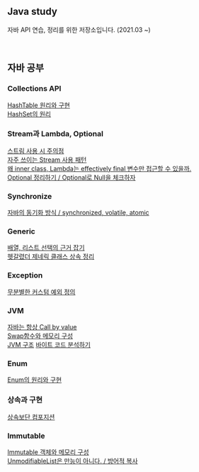## Java study
자바 API 연습, 정리를 위한 저장소입니다. (2021.03 ~)

<br>

## 자바 공부
### Collections API 
[HashTable 원리와 구현](https://ecsimsw.tistory.com/entry/Hash-Table-%EC%9B%90%EB%A6%AC%EC%99%80-%EA%B5%AC%ED%98%84?category=887812)  
[HashSet의 원리](https://ecsimsw.tistory.com/entry/%EC%9E%91%EC%84%B1-%EC%A4%91-%EC%9E%90%EB%B0%94-HashSet%EC%9D%98-%EC%9B%90%EB%A6%AC)

### Stream과 Lambda, Optional
[스트림 사용 시 주의점](https://ecsimsw.tistory.com/entry/작성-중-스트림-사용-시-주의할-점)  
[자주 쓰이는 Stream 사용 패턴](https://ecsimsw.tistory.com/entry/TODO-자주-쓰이는-Stream-Optional-사용-패턴)  
[왜 inner class, Lambda는 effectively final 변수만 접근할 수 있을까.](https://ecsimsw.tistory.com/entry/왜-anonymous-inner-class는-final-변수만-접근할-수-있을까)  
[Optional 정리하기 / Optional로 Null을 체크하자](https://ecsimsw.tistory.com/entry/%EC%9E%91%EC%84%B1-%EC%A4%91-Optional%EA%B3%BC-null)

### Synchronize
[자바의 동기화 방식 / synchronized, volatile, atomic](https://ecsimsw.tistory.com/entry/%EC%9E%90%EB%B0%94%EC%9D%98-%EB%8F%99%EA%B8%B0%ED%99%94-%EB%B0%A9%EC%8B%9D-%EB%A9%94%EB%AA%A8%EB%A6%AC-%EA%B0%80%EC%8B%9C%EC%84%B1%EC%9D%B4%EB%9E%80-synchronized-volatile-atomic?category=887812)  

### Generic
[배열, 리스트 선택의 근거 잡기](https://ecsimsw.tistory.com/entry/배열-리스트-선택의-근거-잡기?category=887812)  
[헷갈렸더 제네릭 클래스 상속 정리](https://ecsimsw.tistory.com/entry/헷갈렸던-제네릭-클래스-상속-정리?category=887812)  

### Exception
[무분별한 커스텀 예외 정의](https://ecsimsw.tistory.com/entry/예외를-선택하는-방법?category=887812)

### JVM
[자바는 항상 Call by value](https://ecsimsw.tistory.com/entry/%EC%9E%90%EB%B0%94%EB%8A%94-Call-by-Value-%EC%9D%B4%EB%8B%A4)    
[Swap함수와 메모리 구성](https://ecsimsw.tistory.com/entry/자바-깊이-알기-Swap-함수와-메모리?category=887812)  
[JVM 구조](https://ecsimsw.tistory.com/entry/자바-깊이-알기-JVM-구조?category=887812)
[바이트 코드 분석하기](https://ecsimsw.tistory.com/entry/임시저장?category=887812)

### Enum
[Enum의 원리와 구현](https://ecsimsw.tistory.com/entry/%EC%9E%90%EB%B0%94-%EA%B9%8A%EC%9D%B4-%EC%95%8C%EA%B8%B0-Enum%EC%9D%98-%EC%9B%90%EB%A6%AC%EC%99%80-%EA%B5%AC%ED%98%84)  

### 상속과 구현
[상속보단 컴포지션](https://ecsimsw.tistory.com/entry/TODO-36-상속과-컴포지젼-공부하기)  

### Immutable  
[Immutable 객체와 메모리 구성](https://ecsimsw.tistory.com/entry/%EC%9E%90%EB%B0%94-%EA%B9%8A%EC%9D%B4-%EC%95%8C%EA%B8%B0-Immutable-%EA%B0%9D%EC%B2%B4%EC%99%80-%EB%A9%94%EB%AA%A8%EB%A6%AC-%EA%B5%AC%EC%84%B1)   
[UnmodifiableList은 만능이 아니다. / 방어적 복사](https://ecsimsw.tistory.com/entry/unmodifiableList은-만능이-아니다)